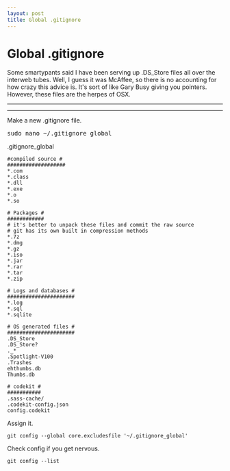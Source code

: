 ```yaml
---
layout: post
title: Global .gitignore
---
```


# Global .gitignore

Some smartypants said I have been serving up .DS_Store files all over the interweb tubes. Well, I guess it was McAffee, so there is no accounting for how crazy this advice is. It's sort of like Gary Busy giving you pointers. However, these files are the herpes of OSX.

***
<hr class="rule">

Make a new .gitignore file.

<pre>
sudo nano ~/.gitignore_global
</pre>

.gitignore_global

```
#compiled source #
###################
*.com
*.class
*.dll
*.exe
*.o
*.so

# Packages #
############
# it's better to unpack these files and commit the raw source
# git has its own built in compression methods
*.7z
*.dmg
*.gz
*.iso
*.jar
*.rar
*.tar
*.zip

# Logs and databases #
######################
*.log
*.sql
*.sqlite

# OS generated files #
######################
.DS_Store
.DS_Store?
._*
.Spotlight-V100
.Trashes
ehthumbs.db
Thumbs.db

# codekit #
###########
.sass-cache/
.codekit-config.json
config.codekit
```

Assign it.

```
git config --global core.excludesfile '~/.gitignore_global'
```

Check config if you get nervous.

```
git config --list
```
